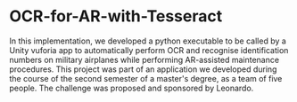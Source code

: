 # OCR-for-AR-with-Tesseract
In this implementation, we developed a python executable to be called by a Unity vuforia app to automatically perform OCR and recognise identification numbers on military airplanes while performing AR-assisted maintenance procedures. This project was part of an application we developed during the course of the second semester of a master's degree, as a team of five people. The challenge was proposed and sponsored by Leonardo.  
